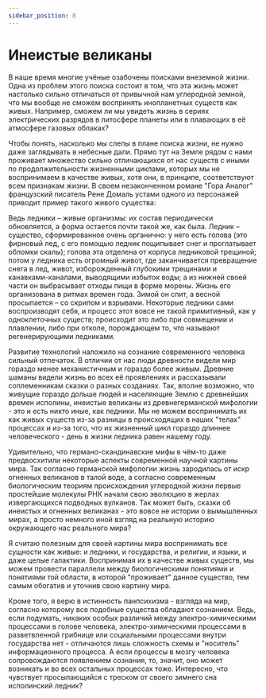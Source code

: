 ```yaml
---
sidebar_position: 8
---
```


# Инеистые великаны

В наше время многие учёные озабочены поисками внеземной жизни. Одна из проблем этого поиска состоит в том, что эта жизнь может настолько сильно отличаться от привычной нам углеродной земной, что мы вообще не сможем воспринять инопланетных существ как живых. Например, сможем ли мы увидеть жизнь в сериях электрических разрядов в литосфере планеты или в плавающих в её атмосфере газовых облаках?

Чтобы понять, насколько мы слепы в плане поиска жизни, не нужно даже заглядывать в небесные дали. Прямо тут на Земле рядом с нами проживает множество сильно отличающихся от нас существ с иными по продолжительности жизненными циклами, которых мы не воспринимаем в качестве живых, хотя они, в принципе, соответствуют всем признакам жизни. В своем незаконченном романе "Гора Аналог" французский писатель Рене Домаль устами одного из персонажей приводит пример такого живого существа:

Ведь ледники – живые организмы: их состав периодически обновляется, а форма остается почти такой же, как была. Ледник – существо, сформированное очень органично: у него есть голова (это фирновый лед, с его помощью ледник пощипывает снег и проглатывает обломки скалы); голова эта отделена от корпуса ледниковой трещиной; потом у ледника есть огромный живот, где заканчивается превращение снега в лед, живот, изборожденный глубокими трещинами и канавками-каналами, выводящими избыток воды; а из нижней своей части он выбрасывает отходы пищи в форме морены. Жизнь его организована в ритмах времен года. Зимой он спит, а весной просыпается – со скрипом и взрывами. Некоторые ледники сами воспроизводят себя, и процесс этот вовсе не такой примитивный, как у одноклеточных существ; происходит это либо при совмещении и плавлении, либо при отколе, порождающем то, что называют регенерирующими ледниками.

Развитие технологий наложило на сознание современного человека сильный отпечаток. В отличии от нас люди древности видели мир гораздо менее механистичным и гораздо более живым. Древние шаманы видели жизнь во всех её проявлениях и рассказывали соплеменникам сказки о разных созданиях. Так, вполне возможно, что живущие гораздо дольше людей и населяющие Землю с древнейших времен исполины, инеистые великаны из древнегерманской мифологии - это и есть никто иные, как ледники. Мы не можем воспринимать их как живых существ из-за разницы в происходящих в наших "телах" процессах и из-за того, что их жизненный цикл гораздо длиннее человеческого - день в жизни ледника равен нашему году.

Удивительно, что германо-скандинавские мифы в чём-то даже предвосхитили некоторые аспекты современной научной картины мира. Так согласно германской мифологии жизнь зародилась от искр огненных великанов в талой воде, а согласно современным биологическим теориям происхождения углеродной жизни первые простейшие молекулы РНК начали свою эволюцию в жерлах извергающихся подводных вулканов. Так может быть, сказки об инеистых и огненных великанах - это вовсе не истории о вымышленных мирах, а просто немного иной взгляд на реальную историю окружающего нас реального мира?

Я считаю полезным для своей картины мира воспринимать все сущности как живые: и ледники, и государства, и религии, и языки, и даже целые галактики. Воспринимая их в качестве живых существ, мы можем провести параллели между биологическими понятиями и понятиями той области, в которой "проживает" данное существо, тем самым обогатив и уточнив свою картину мира.

Кроме того, я верю в истинность панпсихизма - взгляда на мир, согласно которому все подобные существа обладают сознанием. Ведь, если подумать, никаких особых различий между электро-химическими процессами в голове человека, электро-химическими процессами в разветвленной грибнице или социальными процессами внутри государства нет - отличаются лишь сложность схемы и "носитель" информационного процесса. А если процессы в мозгу человека сопровождаются появлением сознания, то, значит, оно может возникать и во всех остальных процессах тоже. Интересно, что чувствует просыпающийся с треском от своего зимнего сна исполинский ледник?
